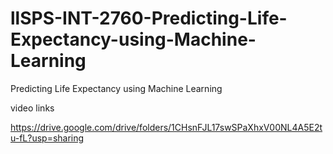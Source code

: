 # llSPS-INT-2760-Predicting-Life-Expectancy-using-Machine-Learning
Predicting Life Expectancy using Machine Learning


video links 

https://drive.google.com/drive/folders/1CHsnFJL17swSPaXhxV00NL4A5E2tu-fL?usp=sharing
